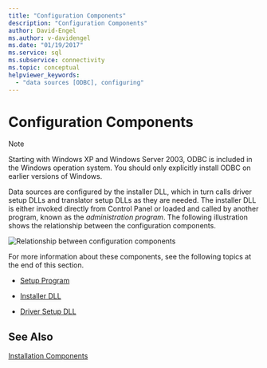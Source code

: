```yaml
---
title: "Configuration Components"
description: "Configuration Components"
author: David-Engel
ms.author: v-davidengel
ms.date: "01/19/2017"
ms.service: sql
ms.subservice: connectivity
ms.topic: conceptual
helpviewer_keywords:
  - "data sources [ODBC], configuring"
---
```

# Configuration Components
> [!NOTE]  
>  Starting with Windows XP and Windows Server 2003, ODBC is included in the Windows operation system. You should only explicitly install ODBC on earlier versions of Windows.  
  
 Data sources are configured by the installer DLL, which in turn calls driver setup DLLs and translator setup DLLs as they are needed. The installer DLL is either invoked directly from Control Panel or loaded and called by another program, known as the *administration program*. The following illustration shows the relationship between the configuration components.  
  
 ![Relationship between configuration components](../../../odbc/reference/install/media/pr30.gif "pr30")  
  
 For more information about these components, see the following topics at the end of this section.  
  
-   [Setup Program](../../../odbc/reference/install/setup-program.md)  
  
-   [Installer DLL](../../../odbc/reference/install/installer-dll.md)  
  
-   [Driver Setup DLL](../../../odbc/reference/install/driver-setup-dll.md)  
  
## See Also  
 [Installation Components](../../../odbc/reference/install/installation-components.md)
